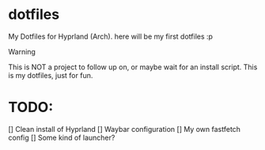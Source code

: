 # dotfiles
My Dotfiles for Hyprland (Arch). here will be my first dotfiles :p

> [!WARNING]
> This is NOT a project to follow up on, or maybe wait for an install script. This is my dotfiles, just for fun. 






# TODO:
[] Clean install of Hyprland
[] Waybar configuration
[] My own fastfetch config
[] Some kind of launcher?

